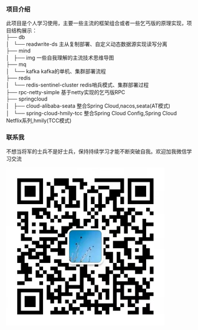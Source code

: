 ### 项目介绍
此项目是个人学习使用，主要一些主流的框架组合或者一些乞丐版的原理实现，项目结构展示：  
├── db  
│   └── readwrite-ds 主从复制部署、自定义动态数据源实现读写分离  
├── mind  
│   ├── img 一些自我理解的主流技术思维导图  
├── mq  
│   └── kafka kafka的单机、集群部署流程  
├── redis  
│   └── redis-sentinel-cluster redis哨兵模式、集群部署过程  
├── rpc-netty-simple 基于netty实现的乞丐版RPC  
├── springcloud  
│   ├── cloud-alibaba-seata 整合Spring Cloud,nacos,seata(AT模式)  
│   └── spring-cloud-hmily-tcc 整合Spring Cloud Config,Spring Cloud Netflix系列,hmily(TCC模式)  
### 联系我
不想当将军的士兵不是好士兵，保持持续学习才能不断突破自我。欢迎加我微信学习交流

![](./img/wx.jpg)